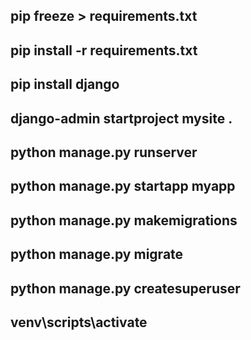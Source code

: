 ## pip freeze > requirements.txt
## pip install -r requirements.txt

## pip install django
## django-admin startproject mysite .
## python manage.py runserver
## python manage.py startapp myapp

## python manage.py makemigrations

## python manage.py migrate
## python manage.py createsuperuser
## venv\scripts\activate 